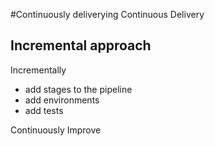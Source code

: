 #Continuously deliverying Continuous Delivery

## Incremental approach
Incrementally
* add stages to the pipeline
* add environments
* add tests

Continuously Improve

